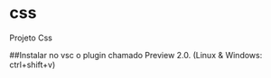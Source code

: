 # css
Projeto Css

##Instalar no vsc o plugin chamado Preview 2.0. (Linux & Windows: ctrl+shift+v)

